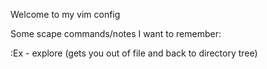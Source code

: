 Welcome to my vim config


Some scape commands/notes I want to remember:

:Ex - explore (gets you out of file and back to directory tree)
